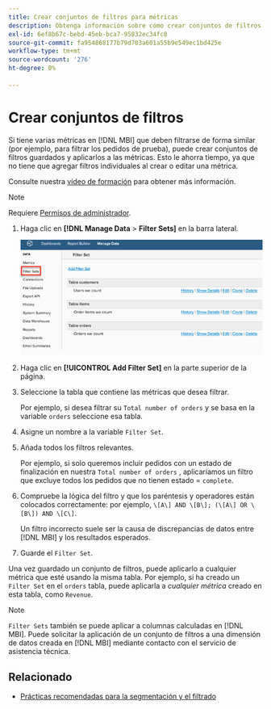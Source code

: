 ```yaml
---
title: Crear conjuntos de filtros para métricas
description: Obtenga información sobre cómo crear conjuntos de filtros guardados y aplicarlos a las métricas.
exl-id: 6ef8b67c-bebd-45eb-bca7-95832ec34fc8
source-git-commit: fa954868177b79d703a601a55b9e549ec1bd425e
workflow-type: tm+mt
source-wordcount: '276'
ht-degree: 0%

---
```


# Crear conjuntos de filtros

Si tiene varias métricas en [!DNL MBI] que deben filtrarse de forma similar (por ejemplo, para filtrar los pedidos de prueba), puede crear conjuntos de filtros guardados y aplicarlos a las métricas. Esto le ahorra tiempo, ya que no tiene que agregar filtros individuales al crear o editar una métrica.

Consulte nuestra [vídeo de formación](https://experienceleague.adobe.com/docs/commerce-knowledge-base/kb/how-to/mbi-training-video-filter-sets.html?lang=en) para obtener más información.

>[!NOTE]
>
>Requiere [Permisos de administrador](../../administrator/user-management/user-management.md).

1. Haga clic en **[!DNL Manage Data** > **Filter Sets]** en la barra lateral.

   ![](../../assets/create-filter-sets.png)

1. Haga clic en **[!UICONTROL Add Filter Set]** en la parte superior de la página.

1. Seleccione la tabla que contiene las métricas que desea filtrar.

   Por ejemplo, si desea filtrar su `Total number of orders` y se basa en la variable `orders` seleccione esa tabla.

1. Asigne un nombre a la variable `Filter Set`.

1. Añada todos los filtros relevantes.

   Por ejemplo, si solo queremos incluir pedidos con un estado de finalización en nuestra `Total number of orders` , aplicaríamos un filtro que excluye todos los pedidos que no tienen estado = `complete`.

1. Compruebe la lógica del filtro y que los paréntesis y operadores están colocados correctamente: por ejemplo, `\[A\] AND \[B\]; (\[A\] OR \[B\]) AND \[C\]`.

   Un filtro incorrecto suele ser la causa de discrepancias de datos entre [!DNL MBI] y los resultados esperados.

1. Guarde el `Filter Set`.

Una vez guardado un conjunto de filtros, puede aplicarlo a cualquier métrica que esté usando la misma tabla. Por ejemplo, si ha creado un `Filter Set` en el `orders` tabla, puede aplicarla a *cualquier métrica* creado en esta tabla, como `Revenue`.

>[!NOTE]
>
>`Filter Sets` también se puede aplicar a columnas calculadas en [!DNL MBI]. Puede solicitar la aplicación de un conjunto de filtros a una dimensión de datos creada en [!DNL MBI] mediante contacto con el servicio de asistencia técnica.

## Relacionado

* [Prácticas recomendadas para la segmentación y el filtrado](../../best-practices/segment-filter.md)
